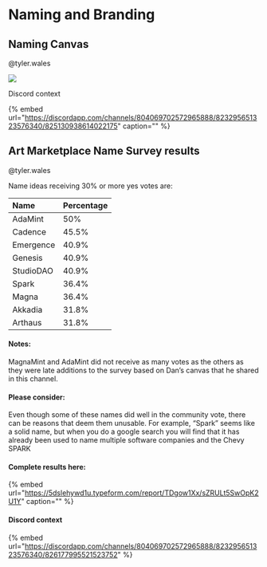 # Naming and Branding

## Naming Canvas

@tyler.wales

![](https://cdn.discordapp.com/attachments/823295651323576340/825130938388054036/NamingCanvas_artmarketplacemvp.png)

Discord context

{% embed url="https://discordapp.com/channels/804069702572965888/823295651323576340/825130938614022175" caption="" %}

## Art Marketplace Name Survey results

@tyler.wales

Name ideas receiving 30% or more yes votes are:

| **Name** | **Percentage** |
| :--- | :--- |
| AdaMint | 50% |
| Cadence | 45.5% |
| Emergence | 40.9% |
| Genesis | 40.9% |
| StudioDAO | 40.9% |
| Spark | 36.4% |
| Magna | 36.4% |
| Akkadia | 31.8% |
| Arthaus | 31.8% |

#### Notes:

MagnaMint and AdaMint did not receive as many votes as the others as they were late additions to the survey based on Dan’s canvas that he shared in this channel.

#### Please consider:

Even though some of these names did well in the community vote, there can be reasons that deem them unusable. For example, “Spark” seems like a solid name, but when you do a google search you will find that it has already been used to name multiple software companies and the Chevy SPARK

#### Complete results here:

{% embed url="https://5dslehywd1u.typeform.com/report/TDgow1Xx/sZRULt5SwOpK2U1Y" caption="" %}

#### Discord context

{% embed url="https://discordapp.com/channels/804069702572965888/823295651323576340/826177995521523752" %}



